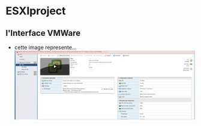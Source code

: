 # ESXIproject



## l'Interface VMWare 
- cette image represente...
![interfaceVMware](Image/InterfaceVMware.png "interface de la tinyVM 1 que j'ai creer sur VMware")
